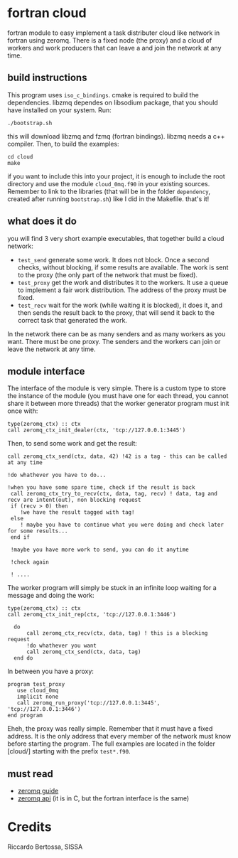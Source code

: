 # fortran cloud

fortran module to easy implement a task distributer cloud like network in fortran using zeromq. There is a fixed node (the proxy) and a cloud of workers and work producers that can leave a and join the network at any time.

## build instructions
This program uses `iso_c_bindings`.
cmake is required to build the dependencies. libzmq dependes on libsodium package, that you should have installed on your system. Run:
```
./bootstrap.sh
```
this will download libzmq and fzmq (fortran bindings). libzmq needs a c++ compiler. Then, to build the examples:
```
cd cloud
make
```
if you want to include this into your project, it is enough to include the root directory and use the module `cloud_0mq.f90` in your existing sources. Remember to link to the libraries (that will be in the folder `dependency`, created after running `bootstrap.sh`) like I did in the Makefile.
that's it!

## what does it do
you will find 3 very short example executables, that together build a cloud network:
 - `test_send` generate some work. It does not block. Once a second checks, without blocking, if some results are available. The work is sent to the proxy (the only part of the network that must be fixed).
 - `test_proxy` get the work and distributes it to the workers. It use a queue to implement a fair work distribution. The address of the proxy must be fixed.
 - `test_recv` wait for the work (while waiting it is blocked), it does it, and then sends the result back to the proxy, that will send it back to the correct task that generated the work.
 
In the network there can be as many senders and as many workers as you want. There must be one proxy. The senders and the workers can join or leave the network at any time.

## module interface
The interface of the module is very simple. There is a custom type to store the instance of the module (you must have one for each thread, you cannot share it between more threads) that the worker generator program must init once with:
```
type(zeromq_ctx) :: ctx
call zeromq_ctx_init_dealer(ctx, 'tcp://127.0.0.1:3445')
```
Then, to send some work and get the result:
```
call zeromq_ctx_send(ctx, data, 42) !42 is a tag - this can be called at any time

!do whathever you have to do...

!when you have some spare time, check if the result is back
 call zeromq_ctx_try_to_recv(ctx, data, tag, recv) ! data, tag and recv are intent(out), non blocking request
 if (recv > 0) then
    !we have the result tagged with tag!
 else
    ! maybe you have to continue what you were doing and check later for some results...
 end if

 !maybe you have more work to send, you can do it anytime

 !check again
 
 ! ....
```

The worker program will simply be stuck in an infinite loop waiting for a message and doing the work:
```
type(zeromq_ctx) :: ctx
call zeromq_ctx_init_rep(ctx, 'tcp://127.0.0.1:3446')

  do
      call zeromq_ctx_recv(ctx, data, tag) ! this is a blocking request
      !do whathever you want
      call zeromq_ctx_send(ctx, data, tag)
  end do
```
In between you have a proxy:
```
program test_proxy
   use cloud_0mq
   implicit none
   call zeromq_run_proxy('tcp://127.0.0.1:3445', 'tcp://127.0.0.1:3446')
end program
```
Eheh, the proxy was really simple. Remember that it must have a fixed address. It is the only address that every member of the network must know before starting the program. The full examples are located in the folder [cloud/] starting with the prefix `test*.f90`.

## must read
 - [zeromq guide](http://zguide.zeromq.org/page:all)
 - [zeromq api](http://api.zeromq.org/) (it is in C, but the fortran interface is the same)

# Credits
Riccardo Bertossa, SISSA
